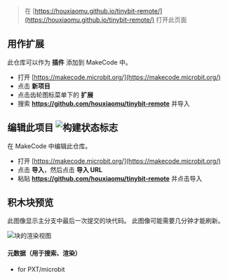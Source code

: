 
> 在 [https://houxiaomu.github.io/tinybit-remote/](https://houxiaomu.github.io/tinybit-remote/) 打开此页面

## 用作扩展

此仓库可以作为 **插件** 添加到 MakeCode 中。

* 打开 [https://makecode.microbit.org/](https://makecode.microbit.org/)
* 点击 **新项目**
* 点击齿轮图标菜单下的 **扩展**
* 搜索 **https://github.com/houxiaomu/tinybit-remote** 并导入

## 编辑此项目 ![构建状态标志](https://github.com/houxiaomu/tinybit-remote/workflows/MakeCode/badge.svg)

在 MakeCode 中编辑此仓库。

* 打开 [https://makecode.microbit.org/](https://makecode.microbit.org/)
* 点击 **导入**，然后点击 **导入 URL**
* 粘贴 **https://github.com/houxiaomu/tinybit-remote** 并点击导入

## 积木块预览

此图像显示主分支中最后一次提交的块代码。
此图像可能需要几分钟才能刷新。

![块的渲染视图](https://github.com/houxiaomu/tinybit-remote/raw/master/.github/makecode/blocks.png)

#### 元数据（用于搜索、渲染）

* for PXT/microbit
<script src="https://makecode.com/gh-pages-embed.js"></script><script>makeCodeRender("{{ site.makecode.home_url }}", "{{ site.github.owner_name }}/{{ site.github.repository_name }}");</script>
